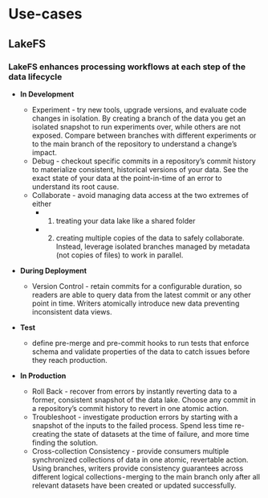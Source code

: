 # Use-cases


## **LakeFS**

### **LakeFS enhances processing workflows at each step of the data lifecycle**

- **In Development**
  - Experiment - try new tools, upgrade versions, and evaluate code changes in isolation. By creating a branch of the data you get an isolated snapshot to run experiments over, while others are not exposed. Compare between branches with different experiments or to the main branch of the repository to understand a change’s impact.
  - Debug - checkout specific commits in a repository’s commit history to materialize consistent, historical versions of your data. See the exact state of your data at the point-in-time of an error to understand its root cause.
  - Collaborate - avoid managing data access at the two extremes of either 
    - 1) treating your data lake like a shared folder 
    - 2) creating multiple copies of the data to safely collaborate. Instead, leverage isolated branches managed by metadata (not copies of files) to work in parallel.

- **During Deployment**
  - Version Control - retain commits for a configurable duration, so readers are able to query data from the latest commit or any other point in time. Writers atomically introduce new data preventing inconsistent data views.
- **Test**
  - define pre-merge and pre-commit hooks to run tests that enforce schema and validate properties of the data to catch issues before they reach production.

- **In Production**
  - Roll Back - recover from errors by instantly reverting data to a former, consistent snapshot of the data lake. Choose any commit in a repository’s commit history to revert in one atomic action.
  - Troubleshoot - investigate production errors by starting with a snapshot of the inputs to the failed process. Spend less time re-creating the state of datasets at the time of failure, and more time finding the solution.
  - Cross-collection Consistency - provide consumers multiple synchronized collections of data in one atomic, revertable action. Using branches, writers provide consistency guarantees across different logical collections - merging to the main branch only after all relevant datasets have been created or updated successfully.

